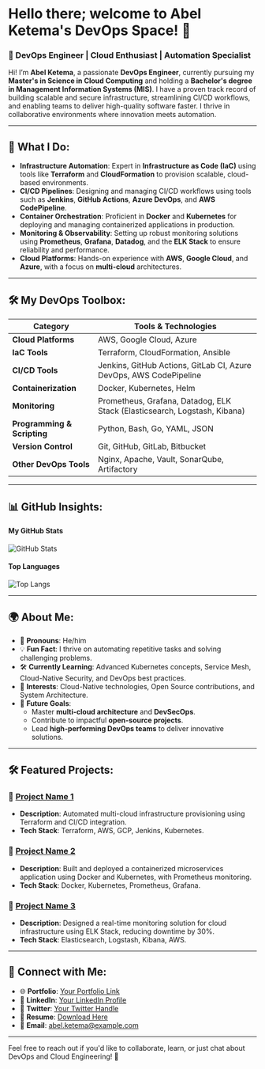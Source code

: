 # Hello there; welcome to Abel Ketema's DevOps Space! 👋  

### 🚀 DevOps Engineer | Cloud Enthusiast | Automation Specialist  

Hi! I’m **Abel Ketema**, a passionate **DevOps Engineer**, currently pursuing my **Master's in Science in Cloud Computing** and holding a **Bachelor's degree in Management Information Systems (MIS)**. I have a proven track record of building scalable and secure infrastructure, streamlining CI/CD workflows, and enabling teams to deliver high-quality software faster. I thrive in collaborative environments where innovation meets automation.  

---

## 🌟 What I Do:
- **Infrastructure Automation**: Expert in **Infrastructure as Code (IaC)** using tools like **Terraform** and **CloudFormation** to provision scalable, cloud-based environments.  
- **CI/CD Pipelines**: Designing and managing CI/CD workflows using tools such as **Jenkins**, **GitHub Actions**, **Azure DevOps**, and **AWS CodePipeline**.  
- **Container Orchestration**: Proficient in **Docker** and **Kubernetes** for deploying and managing containerized applications in production.  
- **Monitoring & Observability**: Setting up robust monitoring solutions using **Prometheus**, **Grafana**, **Datadog**, and the **ELK Stack** to ensure reliability and performance.  
- **Cloud Platforms**: Hands-on experience with **AWS**, **Google Cloud**, and **Azure**, with a focus on **multi-cloud** architectures.  

---

## 🛠️ My DevOps Toolbox:
| **Category**            | **Tools & Technologies**                                                                                       |
|--------------------------|---------------------------------------------------------------------------------------------------------------|
| **Cloud Platforms**      | AWS, Google Cloud, Azure                                                                                     |
| **IaC Tools**            | Terraform, CloudFormation, Ansible                                                                           |
| **CI/CD Tools**          | Jenkins, GitHub Actions, GitLab CI, Azure DevOps, AWS CodePipeline                                           |
| **Containerization**     | Docker, Kubernetes, Helm                                                                                     |
| **Monitoring**           | Prometheus, Grafana, Datadog, ELK Stack (Elasticsearch, Logstash, Kibana)                                     |
| **Programming & Scripting** | Python, Bash, Go, YAML, JSON                                                                                  |
| **Version Control**      | Git, GitHub, GitLab, Bitbucket                                                                               |
| **Other DevOps Tools**   | Nginx, Apache, Vault, SonarQube, Artifactory                                                                 |

---

## 📊 GitHub Insights:
#### **My GitHub Stats**  
![GitHub Stats](https://github-readme-stats.vercel.app/api?username=yourusername&show_icons=true&theme=radical)

#### **Top Languages**  
![Top Langs](https://github-readme-stats.vercel.app/api/top-langs/?username=yourusername&layout=compact&theme=radical)

---

## 🌍 About Me:
- 🌟 **Pronouns**: He/him  
- 💡 **Fun Fact**: I thrive on automating repetitive tasks and solving challenging problems.  
- 🛠️ **Currently Learning**: Advanced Kubernetes concepts, Service Mesh, Cloud-Native Security, and DevOps best practices.  
- 🌱 **Interests**: Cloud-Native technologies, Open Source contributions, and System Architecture.  
- 🎯 **Future Goals**: 
  - Master **multi-cloud architecture** and **DevSecOps**.  
  - Contribute to impactful **open-source projects**.  
  - Lead **high-performing DevOps teams** to deliver innovative solutions.  


---

## 🛠️ Featured Projects:
### 🔹 **[Project Name 1](#)**
- **Description**: Automated multi-cloud infrastructure provisioning using Terraform and CI/CD integration.  
- **Tech Stack**: Terraform, AWS, GCP, Jenkins, Kubernetes.  

### 🔹 **[Project Name 2](#)**
- **Description**: Built and deployed a containerized microservices application using Docker and Kubernetes, with Prometheus monitoring.  
- **Tech Stack**: Docker, Kubernetes, Prometheus, Grafana.  

### 🔹 **[Project Name 3](#)**
- **Description**: Designed a real-time monitoring solution for cloud infrastructure using ELK Stack, reducing downtime by 30%.  
- **Tech Stack**: Elasticsearch, Logstash, Kibana, AWS.  

---

## 🔗 Connect with Me:
- 🌐 **Portfolio**: [Your Portfolio Link](#)  
- 💼 **LinkedIn**: [Your LinkedIn Profile](https://linkedin.com/in/yourusername)  
- 🐤 **Twitter**: [Your Twitter Handle](https://twitter.com/yourusername)  
- 📄 **Resume**: [Download Here](#)  
- 📧 **Email**: [abel.ketema@example.com](mailto:abel.ketema@example.com)  

---

Feel free to reach out if you'd like to collaborate, learn, or just chat about DevOps and Cloud Engineering! 🚀
